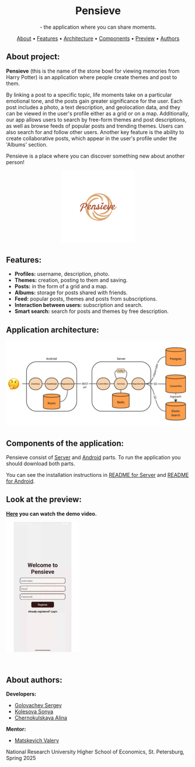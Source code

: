 <div align="center">
    <h1>Pensieve</h1>
    <p>- the application where you can share moments.</p>
    <a href="#about-project">About</a> •
    <a href="#pensieve-features">Features</a> •
    <a href="#application-architecture">Architecture</a> •
    <a href="#components-of-the-application">Components</a> •
    <a href="#look-at-the-preview">Preview</a> •
    <a href="#about-authors">Authors</a>
    <h2></h2>
</div>

## About project:

**Pensieve** (this is the name of the stone bowl for viewing memories from Harry Potter) is an application where people create themes and post to them.

By linking a post to a specific topic, life moments take on a particular emotional tone, and the posts gain greater significance for the user. Each post includes a photo, a text description, and geolocation data, and they can be viewed in the user's profile either as a grid or on a map. Additionally, our app allows users to search by free-form themes and post descriptions, as well as browse feeds of popular posts and trending themes. Users can also search for and follow other users. Another key feature is the ability to create collaborative posts, which appear in the user's profile under the 'Albums' section.

Pensieve is a place where you can discover something new about another person!

<div align="center">
  <img src="assets/logo.png" alt="Pensieve Logo" width="200" />
</div>

## Features:
- **Profiles:** username, description, photo.
- **Themes:** creation, posting to them and saving.
- **Posts:** in the form of a grid and a map.
- **Albums:** storage for posts shared with friends.
- **Feed:** popular posts, themes and posts from subscriptions.
- **Interaction between users:** subscription and search.
- **Smart search:** search for posts and themes by free description.

## Application architecture:
<div align="center">
    <img src="assets/architecture.png" alt="Architecture"/>
</div>

## Components of the application: 
Pensieve consist of [Server](https://github.com/pensieve-project/pensieve-server) and [Android](https://github.com/pensieve-project/pensieve-android) parts. To run the application you should download both parts.

You can see the installation instructions in [README for Server](https://github.com/pensieve-project/pensieve-server/blob/main/README.md) and [README for Android](https://github.com/pensieve-project/pensieve-android/blob/main/README.md).

## Look at the preview:
**<a href="https://drive.google.com/file/d/1ndsAAH6xQLmk8bwD8MyqdlA7rLyBCMBG/view?resourcekey">Here</a> you can watch the demo video.**
<p float="left">
    <img src="assets/registration.gif" width="200" alt=""/> 
    <img src="assets/feed.gif" width="200" alt=""/>
    <img src="assets/profile.gif" width="200" alt=""/>
</p>
<p float="left">
<img src="assets/creation.gif" width="200" alt="">
<img src="assets/albums.gif" width="200" alt="">
</p>

## About authors:
 <b>Developers:</b>
 - [Golovachev Sergey](https://github.com/GolovachevS)
 - [Kolesova Sonya](https://github.com/kolesovasonya)
 - [Chernokulskaya Alina](https://github.com/chernaaaa)
 
 <b>Mentor:</b>
 - [Matskevich Valery](https://github.com/blonded04)</a><br>


 National Research University Higher School of Economics, St. Petersburg, Spring 2025
